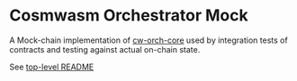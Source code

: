 # Cosmwasm Orchestrator Mock

A Mock-chain implementation of [cw-orch-core](../cw-orch-core/README.md) used by integration tests of contracts and testing against actual on-chain state.

See [top-level README](../../README.md)
